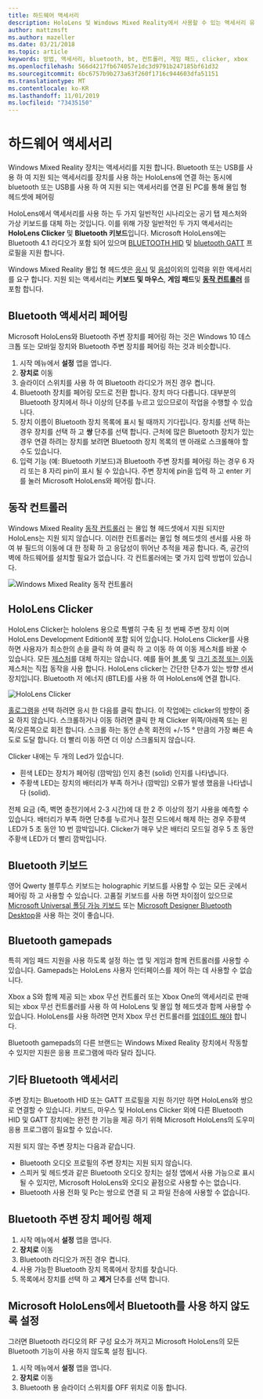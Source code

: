 ```yaml
---
title: 하드웨어 액세서리
description: HoloLens 및 Windows Mixed Reality에서 사용할 수 있는 액세서리 유형 및 설정 하는 방법을 설명 합니다.
author: mattzmsft
ms.author: mazeller
ms.date: 03/21/2018
ms.topic: article
keywords: 방법, 액세서리, bluetooth, bt, 컨트롤러, 게임 패드, clicker, xbox
ms.openlocfilehash: 566d4217fb674057e1dc3d9791b247185bf61d32
ms.sourcegitcommit: 6bc6757b9b273a63f260f1716c944603dfa51151
ms.translationtype: MT
ms.contentlocale: ko-KR
ms.lasthandoff: 11/01/2019
ms.locfileid: "73435150"
---
```

# <a name="hardware-accessories"></a>하드웨어 액세서리

Windows Mixed Reality 장치는 액세서리를 지원 합니다. Bluetooth 또는 USB를 사용 하 여 지원 되는 액세서리를 장치를 사용 하는 HoloLens에 연결 하는 동시에 bluetooth 또는 USB를 사용 하 여 지원 되는 액세서리를 연결 된 PC를 통해 몰입 형 헤드셋에 페어링

HoloLens에서 액세서리를 사용 하는 두 가지 일반적인 시나리오는 공기 탭 제스처와 가상 키보드를 대체 하는 것입니다. 이를 위해 가장 일반적인 두 가지 액세서리는 **HoloLens Clicker** 및 **Bluetooth 키보드**입니다. Microsoft HoloLens에는 Bluetooth 4.1 라디오가 포함 되어 있으며 [BLUETOOTH HID](https://en.wikipedia.org/wiki/List_of_Bluetooth_profiles#Human_Interface_Device_Profile_.28HID.29) 및 [bluetooth GATT](https://en.wikipedia.org/wiki/List_of_Bluetooth_profiles#Generic_Attribute_Profile_.28GATT.29) 프로필을 지원 합니다.

Windows Mixed Reality 몰입 형 헤드셋은 [응시](gaze-and-commit.md) 및 [음성](voice-input.md)이외의 입력을 위한 액세서리를 요구 합니다. 지원 되는 액세서리는 **키보드 및 마우스**, **게임 패드**및 **[동작 컨트롤러](motion-controllers.md)** 를 포함 합니다.

## <a name="pairing-bluetooth-accessories"></a>Bluetooth 액세서리 페어링

Microsoft HoloLens와 Bluetooth 주변 장치를 페어링 하는 것은 Windows 10 데스크톱 또는 모바일 장치와 Bluetooth 주변 장치를 페어링 하는 것과 비슷합니다.
1. 시작 메뉴에서 **설정** 앱을 엽니다.
2. **장치로** 이동
3. 슬라이더 스위치를 사용 하 여 Bluetooth 라디오가 꺼진 경우 켭니다.
4. Bluetooth 장치를 페어링 모드로 전환 합니다. 장치 마다 다릅니다. 대부분의 Bluetooth 장치에서 하나 이상의 단추를 누르고 있으므로이 작업을 수행할 수 있습니다.
5. 장치 이름이 Bluetooth 장치 목록에 표시 될 때까지 기다립니다. 장치를 선택 하는 경우 장치를 선택 하 고 **쌍** 단추를 선택 합니다. 근처에 많은 Bluetooth 장치가 있는 경우 연결 하려는 장치를 보려면 Bluetooth 장치 목록의 맨 아래로 스크롤해야 할 수도 있습니다.
6. 입력 기능 (예: Bluetooth 키보드)과 Bluetooth 주변 장치를 페어링 하는 경우 6 자리 또는 8 자리 pin이 표시 될 수 있습니다. 주변 장치에 pin을 입력 하 고 enter 키를 눌러 Microsoft HoloLens와 페어링 합니다.

## <a name="motion-controllers"></a>동작 컨트롤러

Windows Mixed Reality [동작 컨트롤러](motion-controllers.md) 는 몰입 형 헤드셋에서 지원 되지만 HoloLens는 지원 되지 않습니다. 이러한 컨트롤러는 몰입 형 헤드셋의 센서를 사용 하 여 뷰 필드의 이동에 대 한 정확 하 고 응답성이 뛰어난 추적을 제공 합니다. 즉, 공간의 벽에 하드웨어를 설치할 필요가 없습니다. 각 컨트롤러에는 몇 가지 입력 방법이 있습니다.

![Windows Mixed Reality 동작 컨트롤러](images/winmr-ck-1080x1080-350px.jpg)

## <a name="hololens-clicker"></a>HoloLens Clicker

HoloLens Clicker는 hololens 용으로 특별히 구축 된 첫 번째 주변 장치 이며 HoloLens Development Edition에 포함 되어 있습니다. HoloLens Clicker를 사용 하면 사용자가 최소한의 손을 클릭 하 여 클릭 하 고 이동 하 여 이동 제스처를 바꿀 수 있습니다. 모든 [제스처](gaze-and-commit.md#composite-gestures)를 대체 하지는 않습니다. 예를 들어 [블 룸](system-gesture.md#bloom) 및 [크기 조정 또는 이동](gaze-and-commit.md#composite-gestures) 제스처는 직접 동작을 사용 합니다. HoloLens clicker는 간단한 단추가 있는 방향 센서 장치입니다. Bluetooth 저 에너지 (BTLE)를 사용 하 여 HoloLens에 연결 합니다.

![HoloLens Clicker](images/hololens-clicker-500px.jpg)

[홀로그램](hologram.md)을 선택 하려면 응시 한 다음를 클릭 합니다. 이 작업에는 clicker의 방향이 중요 하지 않습니다. 스크롤하거나 이동 하려면 클릭 한 채 Clicker 위쪽/아래쪽 또는 왼쪽/오른쪽으로 회전 합니다. 스크롤 하는 동안 손목 회전의 +/-15 ° 만큼의 가장 빠른 속도로 도달 합니다. 더 빨리 이동 하면 더 이상 스크롤되지 않습니다.

Clicker 내에는 두 개의 Led가 있습니다.
* 흰색 LED는 장치가 페어링 (깜박임) 인지 충전 (solid) 인지를 나타냅니다.
* 주황색 LED는 장치의 배터리가 부족 하거나 (깜박임) 오류가 발생 했음을 나타냅니다 (solid).

전체 요금 (즉, 벽면 충전기에서 2-3 시간)에 대 한 2 주 이상의 정기 사용을 예측할 수 있습니다. 배터리가 부족 하면 단추를 누르거나 절전 모드에서 해제 하는 경우 주황색 LED가 5 초 동안 10 번 깜박입니다. Clicker가 매우 낮은 배터리 모드일 경우 5 초 동안 주황색 LED가 더 빨리 깜박입니다.

## <a name="bluetooth-keyboards"></a>Bluetooth 키보드

영어 Qwerty 블루투스 키보드는 holographic 키보드를 사용할 수 있는 모든 곳에서 페어링 하 고 사용할 수 있습니다. 고품질 키보드를 사용 하면 차이점이 있으므로 [Microsoft Universal 폴딩 가능 키보드](https://www.microsoft.com/accessories/products/keyboards/universal-foldable-keyboard/gu5-00001) 또는 [Microsoft Designer Bluetooth Desktop](https://www.microsoft.com/accessories/products/keyboards/designer-bluetooth-desktop/7n9-00001)을 사용 하는 것이 좋습니다.

## <a name="bluetooth-gamepads"></a>Bluetooth gamepads

특히 게임 패드 지원을 사용 하도록 설정 하는 앱 및 게임과 함께 컨트롤러를 사용할 수 있습니다. Gamepads는 HoloLens 사용자 인터페이스를 제어 하는 데 사용할 수 없습니다.

Xbox a S와 함께 제공 되는 xbox 무선 컨트롤러 또는 Xbox One의 액세서리로 판매 되는 xbox 무선 컨트롤러를 사용 하 여 HoloLens 및 몰입 형 헤드셋과 함께 사용할 수 있습니다. HoloLens를 사용 하려면 먼저 Xbox 무선 컨트롤러를 [업데이트 해야](https://support.xbox.com/xbox-one/accessories/update-controller-for-stereo-headset-adapter) 합니다.

Bluetooth gamepads의 다른 브랜드는 Windows Mixed Reality 장치에서 작동할 수 있지만 지원은 응용 프로그램에 따라 달라 집니다.

## <a name="other-bluetooth-accessories"></a>기타 Bluetooth 액세서리

주변 장치는 Bluetooth HID 또는 GATT 프로필을 지원 하기만 하면 HoloLens와 쌍으로 연결할 수 있습니다. 키보드, 마우스 및 HoloLens Clicker 외에 다른 Bluetooth HID 및 GATT 장치에는 완전 한 기능을 제공 하기 위해 Microsoft HoloLens의 도우미 응용 프로그램이 필요할 수 있습니다.

지원 되지 않는 주변 장치는 다음과 같습니다.
* Bluetooth 오디오 프로필의 주변 장치는 지원 되지 않습니다.
* 스피커 및 헤드셋과 같은 Bluetooth 오디오 장치는 설정 앱에서 사용 가능으로 표시 될 수 있지만, Microsoft HoloLens와 오디오 끝점으로 사용할 수는 없습니다.
* Bluetooth 사용 전화 및 Pc는 쌍으로 연결 되 고 파일 전송에 사용할 수 없습니다.

## <a name="unpairing-a-bluetooth-peripheral"></a>Bluetooth 주변 장치 페어링 해제
1. 시작 메뉴에서 **설정** 앱을 엽니다.
2. **장치로** 이동
3. Bluetooth 라디오가 꺼진 경우 켭니다.
4. 사용 가능한 Bluetooth 장치 목록에서 장치를 찾습니다.
5. 목록에서 장치를 선택 하 고 **제거** 단추를 선택 합니다.

## <a name="disabling-bluetooth-on-microsoft-hololens"></a>Microsoft HoloLens에서 Bluetooth를 사용 하지 않도록 설정

그러면 Bluetooth 라디오의 RF 구성 요소가 꺼지고 Microsoft HoloLens의 모든 Bluetooth 기능이 사용 하지 않도록 설정 됩니다.
1. 시작 메뉴에서 **설정** 앱을 엽니다.
2. **장치로** 이동
3. Bluetooth 용 슬라이더 스위치를 OFF 위치로 이동 합니다.

